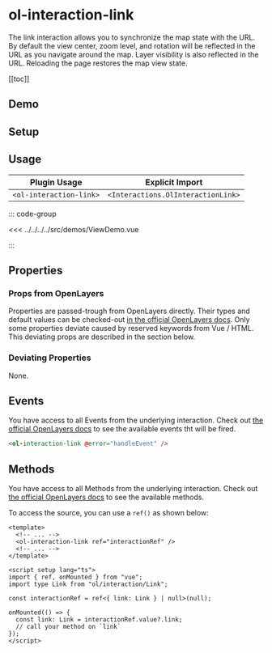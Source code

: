 # ol-interaction-link

The link interaction allows you to synchronize the map state with the URL.
By default the view center, zoom level, and rotation will be reflected in the URL as you navigate around the map.
Layer visibility is also reflected in the URL.
Reloading the page restores the map view state.

[[toc]]

## Demo

<script setup lang="ts">
import ViewDemo from "@demos/ViewDemo.vue"
</script>

<ClientOnly>
<ViewDemo/>
</ClientOnly>

## Setup

<!--@include: ../../interactions.plugin.md-->

## Usage

| Plugin Usage            |          Explicit Import           |
| ----------------------- | :--------------------------------: |
| `<ol-interaction-link>` | `<Interactions.OlInteractionLink>` |

::: code-group

<<< ../../../../src/demos/ViewDemo.vue

:::

## Properties

### Props from OpenLayers

Properties are passed-trough from OpenLayers directly.
Their types and default values can be checked-out [in the official OpenLayers docs](https://openlayers.org/en/latest/apidoc/module-ol_interaction_Link-Link.html).
Only some properties deviate caused by reserved keywords from Vue / HTML.
This deviating props are described in the section below.

### Deviating Properties

None.

## Events

You have access to all Events from the underlying interaction.
Check out [the official OpenLayers docs](https://openlayers.org/en/latest/apidoc/module-ol_interaction_Link-Link.html) to see the available events tht will be fired.

```html
<ol-interaction-link @error="handleEvent" />
```

## Methods

You have access to all Methods from the underlying interaction.
Check out [the official OpenLayers docs](https://openlayers.org/en/latest/apidoc/module-ol_interaction_Link-Link.html) to see the available methods.

To access the source, you can use a `ref()` as shown below:

```vue
<template>
  <!-- ... -->
  <ol-interaction-link ref="interactionRef" />
  <!-- ... -->
</template>

<script setup lang="ts">
import { ref, onMounted } from "vue";
import type Link from "ol/interaction/Link";

const interactionRef = ref<{ link: Link } | null>(null);

onMounted(() => {
  const link: Link = interactionRef.value?.link;
  // call your method on `link`
});
</script>
```
